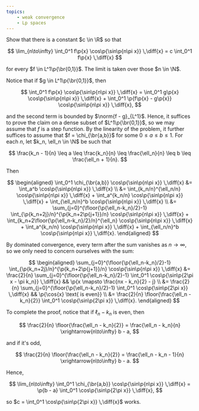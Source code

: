 ```yaml
---
topics:
    - weak convergence
    - Lp spaces
---
```


<problem>

Show that there is a constant $c \in \R$ so that

$$
\lim_{n\to\infty} \int_0^1 f\p{x} \cos\p{\sin\p{n\pi x}} \,\diff{x}
    = c \int_0^1 f\p{x} \,\diff{x}
$$

for every $f \in L^1\p{\br{0,1}}$. The limit is taken over those $n \in \N$.

</problem>

<solution>

Notice that if $g \in L^1\p{\br{0,1}}$, then

$$
\int_0^1 f\p{x} \cos\p{\sin\p{n\pi x}} \,\diff{x}
    = \int_0^1 g\p{x} \cos\p{\sin\p{n\pi x}} \,\diff{x} + \int_0^1 \p{f\p{x} - g\p{x}} \cos\p{\sin\p{n\pi x}} \,\diff{x},
$$

and the second term is bounded by $\norm{f - g}_{L^1}$. Hence, it suffices to prove the claim on a dense subset of $L^1\p{\br{0,1}}$, so we may assume that $f$ is a step function. By the linearity of the problem, it further suffices to assume that $f = \chi_{\br{a,b}}$ for some $0 \leq a \leq b \leq 1$. For each $n$, let $k_n, \ell_n \in \N$ be such that

$$
\frac{k_n - 1}{n} \leq a \leq \frac{k_n}{n} \leq \frac{\ell_n}{n} \leq b \leq \frac{\ell_n + 1}{n}.
$$

Then

$$
\begin{aligned}
    \int_0^1 \chi_{\br{a,b}} \cos\p{\sin\p{n\pi x}} \,\diff{x}
        &= \int_a^b \cos\p{\sin\p{n\pi x}} \,\diff{x} \\
        &= \int_{k_n/n}^{\ell_n/n} \cos\p{\sin\p{n\pi x}} \,\diff{x} + \int_a^{k_n/n} \cos\p{\sin\p{n\pi x}} \,\diff{x} + \int_{\ell_n/n}^b \cos\p{\sin\p{n\pi x}} \,\diff{x} \\
        &= \sum_{j=0}^{\floor{\p{\ell_n-k_n}/2}-1} \int_{\p{k_n+2j}/n}^{\p{k_n+2\p{j+1}}/n} \cos\p{\sin\p{n\pi x}} \,\diff{x} + \int_{k_n+2\floor{\p{\ell_n-k_n}/2}/n}^{\ell_n} \cos\p{\sin\p{n\pi x}} \,\diff{x} + \int_a^{k_n/n} \cos\p{\sin\p{n\pi x}} \,\diff{x} + \int_{\ell_n/n}^b \cos\p{\sin\p{n\pi x}} \,\diff{x}.
\end{aligned}
$$

By dominated convergence, every term after the sum vanishes as $n \to \infty$, so we only need to concern ourselves with the sum:

$$
\begin{aligned}
    \sum_{j=0}^{\floor{\p{\ell_n-k_n}/2}-1} \int_{\p{k_n+2j}/n}^{\p{k_n+2\p{j+1}}/n} \cos\p{\sin\p{n\pi x}} \,\diff{x}
        &= \frac{2}{n} \sum_{j=0}^{\floor{\p{\ell_n-k_n}/2}-1} \int_0^1 \cos\p{\sin\p{2\pi x - \pi k_n}} \,\diff{x}
            && \p{x \mapsto \frac{nx - k_n}{2} - j} \\
        &= \frac{2}{n} \sum_{j=0}^{\floor{\p{\ell_n-k_n}/2}-1} \int_0^1 \cos\p{\sin\p{2\pi x}} \,\diff{x}
            && \p{\cos{x} \text{ is even}} \\
        &= \frac{2}{n} \floor{\frac{\ell_n - k_n}{2}} \int_0^1 \cos\p{\sin\p{2\pi x}} \,\diff{x}.
\end{aligned}
$$

To complete the proof, notice that if $\ell_n - k_n$ is even, then

$$
\frac{2}{n} \floor{\frac{\ell_n - k_n}{2}}
    = \frac{\ell_n - k_n}{n} \xrightarrow{n\to\infty} b - a,
$$

and if it's odd,

$$
\frac{2}{n} \floor{\frac{\ell_n - k_n}{2}}
    = \frac{\ell_n - k_n - 1}{n} \xrightarrow{n\to\infty} b - a.
$$

Hence,

$$
\lim_{n\to\infty} \int_0^1 \chi_{\br{a,b}} \cos\p{\sin\p{n\pi x}} \,\diff{x}
    = \p{b - a} \int_0^1 \cos\p{\sin\p{2\pi x}} \,\diff{x},
$$

so $c = \int_0^1 \cos\p{\sin\p{2\pi x}} \,\diff{x}$ works.

</solution>
